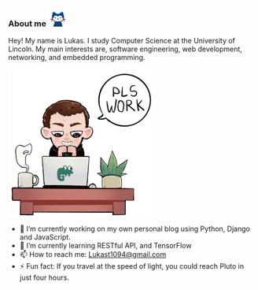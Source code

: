 ### About me <img src="https://github.com/Lukas-Trisauskas/Lukas-Trisauskas/blob/main/mona-whisper.gif" width="40"/>
<p>Hey! My name is Lukas. I study Computer Science at the University of Lincoln. My main interests are, software engineering, web development, networking, and embedded programming.</p>

<img src="https://github.com/Lukas-Trisauskas/Lukas-Trisauskas/blob/main/sketch.png" width="300"/>

- 🔭 I’m currently working on my own personal blog using Python, Django and JavaScript.
- 🌱 I’m currently learning RESTful API, and TensorFlow
- 📫 How to reach me: Lukast1094@gmail.com
- ⚡ Fun fact: If you travel at the speed of light, you could reach Pluto in just four hours.
